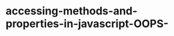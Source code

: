 # accessing-methods-and-properties-in-javascript-OOPS-
<html>
<head>
	<title>Objects</title>
	<script type="text/javascript">
      var student = new Object();
      student.fName = "John";
      student.lName = "Smith";
      student.id = 5;
      student.markE = 76;
      student.markM = 99;
      student.markS = 87;
      student.calculateAverage = function()
      {
      	return (student.markE + student.markM + student.markS)/3;
      };
      student.displayDetails = function()
      {
        document.write("Student Id: " + student.id + "<br />");
        document.write("Name: " + student.fName + " " + student.lName + "<br />");
        var avg = student.calculateAverage();
        document.write("Average Marks: " + avg);
      };
		student.displayDetails();
	</script>
</head>
<body>
</body>
</html>
